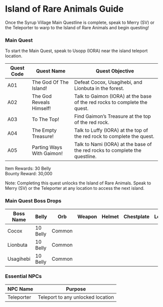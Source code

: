 # Island of Rare Animals Guide

Once the Syrup Village Main Questline is complete, speak to Merry (SV) or the Teleporter to warp to the Island of Rare Animals and begin questing!

### Main Quest

To start the Main Quest, speak to Usopp (IORA) near the island teleport location.

| Quest Code| Quest Name                | Quest Objective|
|-----------|-----------                |-----------|
| A01       | The God Of The Island!    |Defeat Cocox, Usagihebi, and Lionbuta in the forest.|
| A02       | The God Reveals Himself!  |Talk to Gaimon (IORA) at the base of the red rocks to complete the quest.|
| A03       | To The Top!               |Find Gaimon’s Treasure at the top of the red rock.|
| A04       | The Empty Treasure!       |Talk to Luffy (IORA) at the top of the red rock to complete the quest.|
| A05       | Parting Ways With Gaimon! |Talk to Nami (IORA) at the base of the red rocks to complete the questline.|

Item Rewards: 30 Belly<br>
Bounty Reward: 30,000

Note: Completing this quest unlocks the Island of Rare Animals. Speak to Merry (SV) or the Teleporter at any location to access the next island.

### Main Quest Boss Drops

| Boss Name | Belly      | Orb       | Weapon    | Helmet    | Chestplate | Leggings  | Boots     | Other     |
|-----------|----------- |-----------|-----------|-----------|----------- |-----------|-----------|-----------|
| Cocox     | 10 Belly   | Common    |           |           |            |           |           |           |
| Lionbuta  | 10 Belly   | Common    |           |           |            |           |           |           |
| Usagihebi | 10 Belly   | Common    |           |           |            |           |           |           |

### Essential NPCs

| NPC Name         | Purpose                            |
|-------------     |-----------                         |
| Teleporter       | Teleport to any unlocked location  |